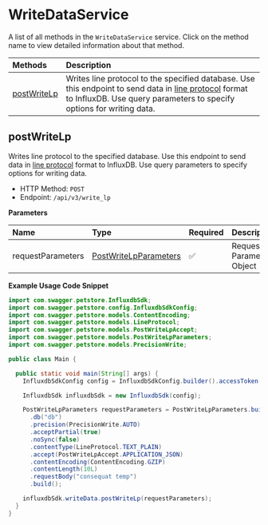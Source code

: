 # WriteDataService

A list of all methods in the `WriteDataService` service. Click on the method name to view detailed information about that method.

| Methods                     | Description                                                                                                                                                                                                                      |
| :-------------------------- | :------------------------------------------------------------------------------------------------------------------------------------------------------------------------------------------------------------------------------- |
| [postWriteLp](#postwritelp) | Writes line protocol to the specified database. Use this endpoint to send data in [line protocol](/influxdb3/core/reference/syntax/line-protocol/) format to InfluxDB. Use query parameters to specify options for writing data. |

## postWriteLp

Writes line protocol to the specified database. Use this endpoint to send data in [line protocol](/influxdb3/core/reference/syntax/line-protocol/) format to InfluxDB. Use query parameters to specify options for writing data.

- HTTP Method: `POST`
- Endpoint: `/api/v3/write_lp`

**Parameters**

| Name              | Type                                                        | Required | Description               |
| :---------------- | :---------------------------------------------------------- | :------- | :------------------------ |
| requestParameters | [PostWriteLpParameters](../models/PostWriteLpParameters.md) | ✅       | Request Parameters Object |

**Example Usage Code Snippet**

```java
import com.swagger.petstore.InfluxdbSdk;
import com.swagger.petstore.config.InfluxdbSdkConfig;
import com.swagger.petstore.models.ContentEncoding;
import com.swagger.petstore.models.LineProtocol;
import com.swagger.petstore.models.PostWriteLpAccept;
import com.swagger.petstore.models.PostWriteLpParameters;
import com.swagger.petstore.models.PrecisionWrite;

public class Main {

  public static void main(String[] args) {
    InfluxdbSdkConfig config = InfluxdbSdkConfig.builder().accessToken("YOUR_ACCESS_TOKEN").build();

    InfluxdbSdk influxdbSdk = new InfluxdbSdk(config);

    PostWriteLpParameters requestParameters = PostWriteLpParameters.builder()
      .db("db")
      .precision(PrecisionWrite.AUTO)
      .acceptPartial(true)
      .noSync(false)
      .contentType(LineProtocol.TEXT_PLAIN)
      .accept(PostWriteLpAccept.APPLICATION_JSON)
      .contentEncoding(ContentEncoding.GZIP)
      .contentLength(10L)
      .requestBody("consequat temp")
      .build();

    influxdbSdk.writeData.postWriteLp(requestParameters);
  }
}

```

<!-- This file was generated by liblab | https://liblab.com/ -->
